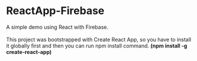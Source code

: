 # ReactApp-Firebase
A simple demo using React with Firebase.
<br />
<br />
This project was bootstrapped with Create React App, so you have to install it globally first and then you can run npm install command. <strong>(npm install -g create-react-app)</strong>
